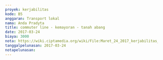 ```yaml
---
proyek: kerjabilitas
kode: B5
anggaran: Transport lokal
nama: Anda Pradyta
title: commuter line - kemayoran - tanah abang
date: 2017-03-24
biaya: 3000
nota: https://wiki.ciptamedia.org/wiki/File:Maret_24_2017_kerjabilitas_B5_commuter_2_anda788.jpg
tanggalpelunasan: 2017-03-24
notapelunasan:
---
```

